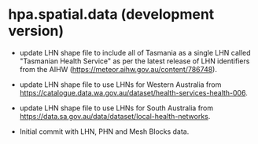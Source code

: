 # hpa.spatial.data (development version)

* update LHN shape file to include all of Tasmania as a single LHN called 
  "Tasmanian Health Service" as per the latest release of LHN identifiers from
  the AIHW (<https://meteor.aihw.gov.au/content/786748>).

* update LHN shape file to use LHNs for Western Australia from
  <https://catalogue.data.wa.gov.au/dataset/health-services-health-006>.

* update LHN shape file to use LHNs for South Australia from 
  <https://data.sa.gov.au/data/dataset/local-health-networks>.

* Initial commit with LHN, PHN and Mesh Blocks data.
